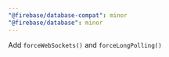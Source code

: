 ```yaml
---
"@firebase/database-compat": minor
"@firebase/database": minor
---
```


Add `forceWebSockets()` and `forceLongPolling()`
